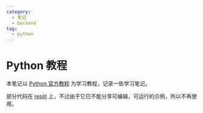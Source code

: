 ```yaml
---
category:
  - 笔记
  - backend
tag:
  - python
---
```


# Python 教程

本笔记以 [Python 官方教程](https://docs.python.org/zh-cn/3/tutorial/index.html) 为学习教程，记录一些学习笔记。

部分代码在 [replit](https://replit.com/@zhaobin/python-tutorial) 上，不过由于它已不能分享可编辑，可运行的示例，所以不再使用。

<Catalog />
